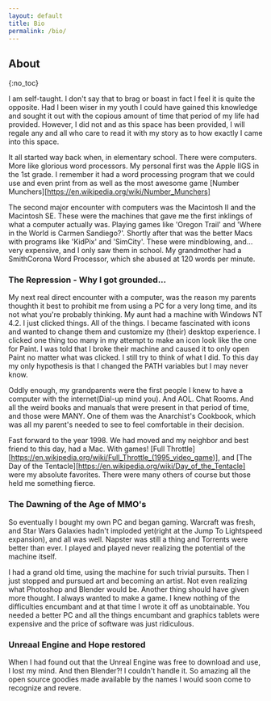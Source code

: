 ```yaml
---
layout: default
title: Bio
permalink: /bio/
---
```


## About

{:no_toc}

I am self-taught. I don't say that to brag or boast in fact I feel it is quite the opposite. Had I been wiser in my youth I could have gained this knowledge and sought it out with the copious amount of time that period of my life had provided. However, I did not and as this space has been provided, I will regale any and all who care to read it with my story as to how exactly I came into this space.

It all started way back when, in elementary school. There were computers. More like glorious word processors. My personal first was the Apple IIGS in the 1st grade. I remember it had a word processing program that we could use and even print from as well as the most awesome game [Number Munchers][https://en.wikipedia.org/wiki/Number_Munchers]

The second major encounter with computers was the Macintosh II and the Macintosh SE. These were the machines that gave me the first inklings of what a computer actually was. Playing games like 'Oregon Trail' and 'Where in the World is Carmen Sandiego?'. Shortly after that was the better Macs with programs like 'KidPix' and 'SimCity'. These were mindblowing, and... very expensive, and I only saw them in school. My grandmother had a SmithCorona Word Processor, which she abused at 120 words per minute. 

### The Repression - Why I got grounded...

My next real direct encounter with a computer, was the reason my parents thoughth it best to prohibit me from using a PC for a very long time, and its not what you're probably thinking. My aunt had a machine with Windows NT 4.2. I just clicked things. All of the things. I became fascinated with icons and wanted to change them and customize my (their) desktop experience. I clicked one thing too many in my attempt to make an icon look like the one for Paint. I was told that I broke their machine and caused it to only open Paint no matter what was clicked. I still try to think of what I did. To this day my only hypothesis is that I changed the PATH variables but I may never know.

Oddly enough, my grandparents were the first people I knew to have a computer with the internet(Dial-up mind you). And AOL. Chat Rooms. And all the weird books and manuals that were present in that period of time, and those were MANY. One of them was the Anarchist's Cookbook, which was all my parent's needed to see to feel comfortable in their decision.

Fast forward to the year 1998. We had moved and my neighbor and best friend to this day, had a Mac. With games! [Full Throttle][<https://en.wikipedia.org/wiki/Full_Throttle_(1995_video_game>)], and [The Day of the Tentacle][https://en.wikipedia.org/wiki/Day_of_the_Tentacle] were my absolute favorites. There were many others of course but those held me something fierce.

### The Dawning of the Age of MMO's

So eventually I bought my own PC and began gaming. Warcraft was fresh, and Star Wars Galaxies hadn't imploded yet(right at the Jump To Lightspeed expansion), and all was well. Napster was still a thing and Torrents were better than ever. I played and played never realizing the potential of the machine itself.

I had a grand old time, using the machine for such trivial pursuits. Then I just stopped and pursued art and becoming an artist. Not even realizing what Photoshop and Blender would be. Another thing should have given more thought. I always wanted to make a game. I knew nothing of the difficulties encumbant and at that time I wrote it off as unobtainable. You needed a better PC and all the things encumbant and graphics tablets were expensive and the price of software was just ridiculous. 

### Unreaal Engine and Hope restored

When I had found out that the Unreal Engine was free to download and use, I lost my mind. And then Blender?! I couldn't handle it. So amazing all the open source goodies made available by the names I would soon come to recognize and revere.
